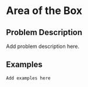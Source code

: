 # Area of the Box

## Problem Description

Add problem description here.

## Examples

```
Add examples here
```
